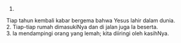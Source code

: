 1.
Tiap tahun kembali kabar bergema
bahwa Yesus lahir dalam dunia.
<br>
2.
Tiap-tiap rumah dimasukiNya
dan di jalan juga Ia beserta.
<br>
3.
Ia mendampingi orang yang lemah;
kita diiringi oleh kasihNya.